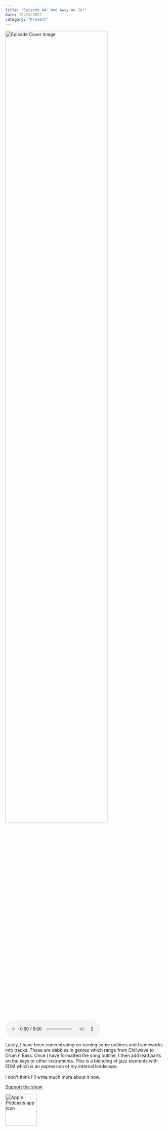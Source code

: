 ```yaml
---
title: "Episode 44: And Away We Go!"
date: 12/23/2022
category: "Present"
---
```

<img src="https://artwork.captivate.fm/6b7a7527-b6e6-4512-b660-fcc0b7e877a7/-opX7tpLAXRuMDvjmGlF_C_Y.jpg" alt="Episode Cover Image" width=80%/>
<audio controls>
  <source src="https://podcasts.captivate.fm/media/8343e436-a971-47b7-8223-053a3b44b905/11924704-episode-44-and-away-we-go.mp3" type="audio/mpeg">
  Your browser does not support the audio element.
</audio>

<p>Lately, I have been concentrating on turning some outlines and frameworks into tracks. These are dabbles in genres which range from Chillwave to Drum n Bass. Once I have formatted the song outline, I then add lead parts on the keys or other instruments. This is a blending of jazz elements with EDM which is an expression of my internal landscape. <br/><br/>I don&apos;t think I&apos;ll write much more about it now. </p><a rel="payment" href="https://www.paypal.com/donate/?hosted_button_id=WX3GRUK5BHJLS">Support the show</a>

<a href="https://podcasts.apple.com/us/podcast/living-room-music/id1608791560?tscg=30200&itsct=podcast_box_appicon&ls=1&mttnsubad=1608791560" style="display: inline-block;"><img src="https://toolbox.marketingtools.apple.com/api/v2/badges/app-icon-podcasts/standard/en-us" alt="Apple Podcasts app icon" style="width: 100px; height: 100px; vertical-align: middle; object-fit: contain;" /></a>
    